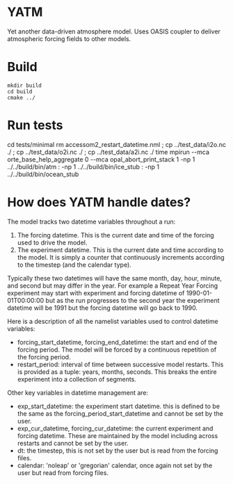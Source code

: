 # YATM

Yet another data-driven atmosphere model. Uses OASIS coupler to deliver atmospheric forcing fields to other models.

# Build

```{bash}
mkdir build
cd build
cmake ../
```

# Run tests

cd tests/minimal
rm accessom2_restart_datetime.nml ; cp ../test_data/i2o.nc ./ ; cp ../test_data/o2i.nc ./ ; cp ../test_data/a2i.nc ./
time mpirun --mca orte_base_help_aggregate 0 --mca opal_abort_print_stack 1 -np 1  ../../build/bin/atm : -np 1 ../../build/bin/ice_stub : -np 1 ../../build/bin/ocean_stub

# How does YATM handle dates?

The model tracks two datetime variables throughout a run:

1. The forcing datetime. This is the current date and time of the forcing used to drive the model.
2. The experiment datetime. This is the current date and time according to the model. It is simply a counter that continuously increments according to the timestep (and the calendar type).

Typically these two datetimes will have the same month, day, hour, minute, and second but may differ in the year. For example a Repeat Year Forcing experiment may start with experiment and forcing datetime of 1990-01-01T00:00:00 but as the run progresses to the second year the experiment datetime will be 1991 but the forcing datetime will go back to 1990.

Here is a description of all the namelist variables used to control datetime variables:

* forcing\_start\_datetime, forcing\_end\_datetime: the start and end of the forcing period. The model will be forced by a continuous repetition of the forcing period.
* restart\_period: interval of time between successive model restarts. This is provided as a tuple: years, months, seconds. This breaks the entire experiment into a collection of segments.

Other key variables in datetime management are:

* exp\_start\_datetime: the experiment start datetime. this is defined to be the same as the forcing\_period\_start\_datetime and cannot be set by the user.
* exp\_cur\_datetime, forcing\_cur\_datetime: the current experiment and forcing datetime. These are maintained by the model including across restarts and cannot be set by the user.
* dt: the timestep, this is not set by the user but is read from the forcing files.
* calendar: 'noleap' or 'gregorian' calendar, once again not set by the user but read from forcing files.
